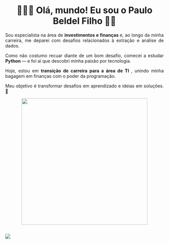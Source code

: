 # <h1 align="center"> 👨🏻‍💻 Olá, mundo! Eu sou o Paulo Beldel Filho 👋🏻 </h1> 

<p style="text-align: justify;"> Sou especialista na área de <b> investimentos e finanças </b> e, ao longo da minha carreira, me deparei com desafios relacionados à extração e análise de dados. </p> 
<p style="text-align: justify;"> Como não costumo recuar diante de um bom desafio, comecei a estudar <b> Python </b> — e foi aí que descobri minha paixão por tecnologia. </p>   
<p style="text-align: justify;"> Hoje, estou em <b> transição de carreira para a área de TI </b>, unindo minha bagagem em finanças com o poder da programação. </p>  
<p style="text-align: justify;"> Meu objetivo é transformar desafios em aprendizado e ideias em soluções. 🚀 </p> 

<div align="center">
          <img src="https://github.com/user-attachments/assets/d778a173-86cd-49b5-a043-0f244680609c" width="400pc" />
</div>

##
<img align="center" src="https://readme-components.vercel.app/api?component=logo&logo=python" />
